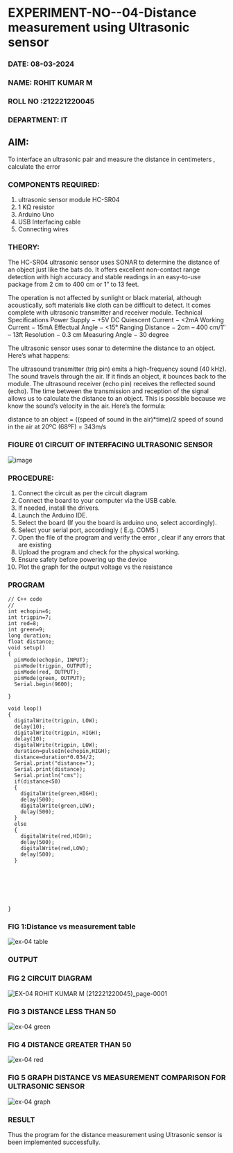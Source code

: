 # EXPERIMENT-NO--04-Distance measurement using Ultrasonic sensor

###  DATE: 08-03-2024
###  NAME: ROHIT KUMAR M
###  ROLL NO :212221220045
###  DEPARTMENT: IT

## AIM: 
To interface an ultrasonic pair and measure the distance in centimeters , calculate the error
 
### COMPONENTS REQUIRED:
1.	ultrasonic sensor module HC-SR04
2.	1 KΩ resistor 
3.	Arduino Uno 
4.	USB Interfacing cable 
5.	Connecting wires 


### THEORY: 
The HC-SR04 ultrasonic sensor uses SONAR to determine the distance of an object just like the bats do. It offers excellent non-contact range detection with high accuracy and stable readings in an easy-to-use package from 2 cm to 400 cm or 1” to 13 feet.

The operation is not affected by sunlight or black material, although acoustically, soft materials like cloth can be difficult to detect. It comes complete with ultrasonic transmitter and receiver module.
Technical Specifications
Power Supply − +5V DC
Quiescent Current − <2mA
Working Current − 15mA
Effectual Angle − <15°
Ranging Distance − 2cm – 400 cm/1″ – 13ft
Resolution − 0.3 cm
Measuring Angle − 30 degree

The ultrasonic sensor uses sonar to determine the distance to an object. Here’s what happens:

The ultrasound transmitter (trig pin) emits a high-frequency sound (40 kHz).
The sound travels through the air. If it finds an object, it bounces back to the module.
The ultrasound receiver (echo pin) receives the reflected sound (echo).
The time between the transmission and reception of the signal allows us to calculate the distance to an object. This is possible because we know the sound’s velocity in the air. Here’s the formula:

distance to an object = ((speed of sound in the air)*time)/2
speed of sound in the air at 20ºC (68ºF) = 343m/s

### FIGURE 01 CIRCUIT OF INTERFACING ULTRASONIC SENSOR 


![image](https://user-images.githubusercontent.com/36288975/166430594-5adb4ca9-5a42-4781-a7e6-7236b3766a85.png)



### PROCEDURE:
1.	Connect the circuit as per the circuit diagram 
2.	Connect the board to your computer via the USB cable.
3.	If needed, install the drivers.
4.	Launch the Arduino IDE.
5.	Select the board (If you the board is arduino uno, select accordingly).
6.	Select your serial port, accordingly ( E.g. COM5 )
7.	Open the file of the program  and verify the error , clear if any errors that are existing 
8.	Upload the program and check for the physical working. 
9.	Ensure safety before powering up the device 
10.	Plot the graph for the output voltage vs the resistance 


### PROGRAM 
```
// C++ code
//
int echopin=6;
int trigpin=7;
int red=8;
int green=9;
long duration;
float distance;
void setup()
{
  pinMode(echopin, INPUT);
  pinMode(trigpin, OUTPUT);
  pinMode(red, OUTPUT);
  pinMode(green, OUTPUT);
  Serial.begin(9600);
  
}

void loop()
{
  digitalWrite(trigpin, LOW);
  delay(10);
  digitalWrite(trigpin, HIGH);
  delay(10);
  digitalWrite(trigpin, LOW);
  duration=pulseIn(echopin,HIGH);
  distance=duration*0.034/2;
  Serial.print("distance=");
  Serial.print(distance);
  Serial.println("cms");
  if(distance<50)
  {
    digitalWrite(green,HIGH);
    delay(500);
    digitalWrite(green,LOW);
    delay(500);
  }
  else
  {
    digitalWrite(red,HIGH);
    delay(500);
    digitalWrite(red,LOW);
    delay(500);
  }
    
    
      
  
  
    
  
}
```






### FIG 1:Distance vs measurement table 
![ex-04 table](https://github.com/rohitkumar20700000/Experiment--04-Interfacing-digital-output-with-arduino-ultrasonic-sensor/assets/130482461/10a90f57-c916-476f-aa7a-64cefba1e5d2)

### OUTPUT

### FIG 2 CIRCUIT DIAGRAM
![EX-04 ROHIT KUMAR M (212221220045)_page-0001](https://github.com/rohitkumar20700000/Experiment--04-Interfacing-digital-output-with-arduino-ultrasonic-sensor/assets/130482461/edcec795-9412-4c9b-8a50-285d2f811f68)

### FIG 3 DISTANCE LESS THAN 50
![ex-04 green](https://github.com/rohitkumar20700000/Experiment--04-Interfacing-digital-output-with-arduino-ultrasonic-sensor/assets/130482461/cf8e82eb-0180-42f7-9779-c3d5619e219f)

### FIG 4 DISTANCE GREATER THAN 50
![ex-04 red](https://github.com/rohitkumar20700000/Experiment--04-Interfacing-digital-output-with-arduino-ultrasonic-sensor/assets/130482461/d8878a06-dcd1-4883-beb7-417a13bdb7fb)

### FIG 5 GRAPH DISTANCE VS MEASUREMENT COMPARISON FOR ULTRASONIC SENSOR
![ex-04 graph](https://github.com/rohitkumar20700000/Experiment--04-Interfacing-digital-output-with-arduino-ultrasonic-sensor/assets/130482461/cbac9fa9-1652-44b2-b322-c187c99e4272)

### RESULT

Thus the program for the distance measurement using Ultrasonic sensor is been implemented successfully.




 
